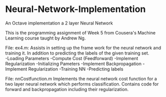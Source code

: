 # Neural-Network-Implementation
An Octave implementation a 2 layer Neural Network

This is the programming assignment of Week 5 from Cousera's Machine Learning course taught by Andrew Ng.

File: ex4.m: 
Assists in setting up the frame work for the neural network and training it. In addition to predicting the labels of the given training set. <br />
-Loading Parameters
-Compute Cost (Feedforward)
-Implement Regularization
-Initializing Pameters
-Implement Backpropagation
-Implement Regularization
-Training NN
-Predicting labels

File: nnCostfunction.m
Implements the neural network cost function for a two layer neural network which performs classification.
Contains code for forward and backpropagation including their regularization.
